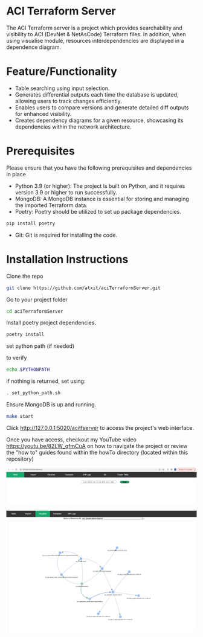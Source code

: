 # ACI Terraform Server

The ACI Terraform server is a project which provides searchability and visibility to ACI (DevNet & NetAsCode) Terraform files. In addition, when using visualise module, resources interdependencies are displayed in a dependence diagram.

# Feature/Functionality

* Table searching using input selection.
* Generates differential outputs each time the database is updated, allowing users to track changes efficiently.
* Enables users to compare versions and generate detailed diff outputs for enhanced visibility.
* Creates dependency diagrams for a given resource, showcasing its dependencies within the network architecture.

# Prerequisites

Please ensure that you have the following prerequisites and dependencies in place

* Python 3.9 (or higher): The project is built on Python, and it requires version 3.9 or higher to run successfully.
* MongoDB: A MongoDB instance is essential for storing and managing the imported Terraform data.
* Poetry: Poetry should be utilized to set up package dependencies.

```bash
pip install poetry
```

* Git: Git is required for installing the code.

# Installation Instructions

Clone the repo
```bash
git clone https://github.com/atxit/aciTerraformServer.git
```
Go to your project folder
```bash
cd aciTerraformServer
```
Install poetry project dependencies. 
```bash
poetry install
```
set python path (if needed)

to verify 
```bash
echo $PYTHONPATH
```
if nothing is returned, set using:
```bash
. set_python_path.sh
```

Ensure MongoDB is up and running.

```bash
make start
```

Click http://127.0.0.1:5020/acitfserver to access the project's web interface.

Once you have access, checkout my YouTube video https://youtu.be/82LW_qfmCuA on how to navigate the project or review the "how to" guides found within the howTo directory (located within this repository)


![landingPage.](img/landingPage.png)

![tenant.](img/tenant.png)

